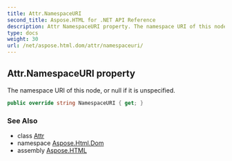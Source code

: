 ```yaml
---
title: Attr.NamespaceURI
second_title: Aspose.HTML for .NET API Reference
description: Attr NamespaceURI property. The namespace URI of this node or null if it is unspecified
type: docs
weight: 30
url: /net/aspose.html.dom/attr/namespaceuri/
---
```

## Attr.NamespaceURI property

The namespace URI of this node, or null if it is unspecified.

```csharp
public override string NamespaceURI { get; }
```

### See Also

* class [Attr](../)
* namespace [Aspose.Html.Dom](../../../aspose.html.dom/)
* assembly [Aspose.HTML](../../../)
